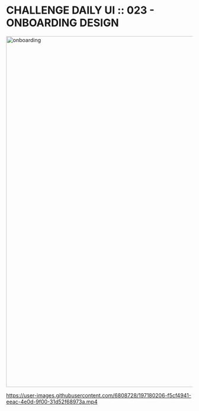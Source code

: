 # CHALLENGE DAILY UI :: 023 - ONBOARDING DESIGN

<img width="948" alt="onboarding " src="https://user-images.githubusercontent.com/6808728/197177674-ace0da95-3d06-45b6-85b8-d9f0df0b7d74.png">





https://user-images.githubusercontent.com/6808728/197180206-f5cf4941-eeac-4e0d-9f00-31d52f68973a.mp4

